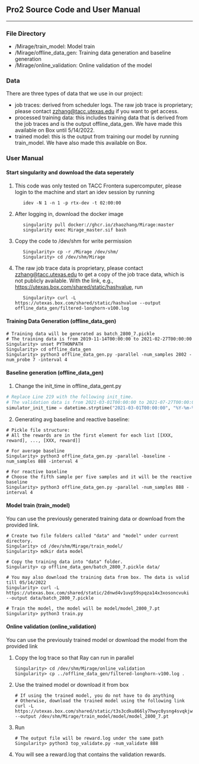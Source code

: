 ## Pro2 Source Code and User Manual

***

### File Directory

* /Mirage/train_model: Model train
* /Mirage/offline_data_gen: Training data generation and baseline generation
* /Mirage/online_validation: Online validation of the model

### Data

There are three types of data that we use in our project:

* job traces: derived from scheduler logs. The raw job trace is proprietary; please contact
  zzhang@tacc.utexas.edu if you want to get access.
* processed training data:  this includes training data that is derived from the job traces and is
  the output offline_data_gen. We have made this available on Box until 5/14/2022.
* trained model: this is the output from training our model by running train_model. We have also made this available on Box.

### User Manual

#### Start singularity and download the data seperately

1. This code was only tested on TACC Frontera supercomputer, please login to the machine and start an idev session by running
   ```shell
      idev -N 1 -n 1 -p rtx-dev -t 02:00:00
   ```

2. After logging in, download the docker image
   ```shell
      singularity pull docker://ghcr.io/zhaozhang/Mirage:master
      singularity exec Mirage_master.sif bash
   ```

3. Copy the code to /dev/shm for write permission
   ```shell
      Singularity> cp -r /Mirage /dev/shm/
      Singularity> cd /dev/shm/Mirage
   ```

4. The raw job trace data is proprietary, please contact zzhang@tacc.utexas.edu to get a copy of the job trace data, which is not publicly available. With the link, e.g., https://utexas.box.com/shared/static/hashvalue, run
   ```shell
      Singularity> curl -L https://utexas.box.com/shared/static/hashvalue --output offline_data_gen/filtered-longhorn-v100.log
   ```


#### Training Data Generation (offline_data_gen)

   ```shell
   # Training data will be generated as batch_2800_7.pickle
   # The training data is from 2019-11-14T00:00:00 to 2021-02-27T00:00:00
   Singularity> unset PYTHONPATH
   Singularity> cd offline_data_gen
   Singularity> python3 offline_data_gen.py -parallel -num_samples 2802 -num_probe 7 -interval 4
   ```

#### Baseline generation (offline_data_gen)
   1. Change the init_time in offline_data_gent.py

   ```python
   # Replace Line 219 with the following init_time. 
   # The validation data is from 2021-03-01T00:00:00 to 2021-07-27T00:00:00
   simulator_init_time = datetime.strptime("2021-03-01T00:00:00", "%Y-%m-%dT%H:%M:%S")
   ```

   2. Generating avg baseline and reactive baseline:
   ```shell
   # Pickle file structure:
   # All the rewards are in the first element for each list [[XXX, reward], ..., [XXX, reward]]
   
   # For average baseline
   Singularity> python3 offline_data_gen.py -parallel -baseline -num_samples 888 -interval 4
   
   # For reactive baseline
   # Choose the fifth sample per five samples and it will be the reactive baseline
   Singularity> python3 offline_data_gen.py -parallel -num_samples 888 -interval 4
   ```

#### Model train (train_model)
   You can use the previously generated training data or download from the provided link.
   ```shell
   # Create two file folders called "data" and "model" under current directory.
   Singularity> cd /dev/shm/Mirage/train_model/
   Singularity> mdkir data model

   # Copy the training data into "data" folder.
   Singularity> cp offline_data_gen/batch_2800_7.pickle data/

   # You may also download the training data from box. The data is valid till 05/14/2022
   Singularity> curl -L https://utexas.box.com/shared/static/2dnwd4v1uvp59spqza14x3xosoncvuki --output data/batch_2800_7.pickle

   # Train the model, the model will be model/model_2800_7.pt
   Singularity> python3 train.py
   ````

#### Online validation (online_validation)

   You can use the previously trained model or download the model from the provided link

1. Copy the log trace so that Ray can run in parallel
   ```shell
   Singularity> cd /dev/shm/Mirage/online_validation
   Singularity> cp ../offline_data_gen/filtered-longhorn-v100.log .
   ```

2. Use the trained model or download it from box
   ```shell
   # If using the trained model, you do not have to do anything
   # Otherwise, download the trained model using the following link
   curl -L https://utexas.box.com/shared/static/t3s3cdku866ly7hwyc0ysng4svqkjwpe --output /dev/shm/Mirage/train_model/model/model_2800_7.pt
   ```

3. Run
   ```shell
   # The output file will be reward.log under the same path
   Singularity> python3 top_validate.py -num_validate 888
   ```

4. You will see a reward.log that contains the validation rewards.
   

